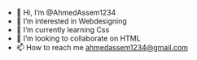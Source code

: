 - 👋 Hi, I’m @AhmedAssem1234
- 👀 I’m interested in Webdesigning
- 🌱 I’m currently learning Css
- 💞️ I’m looking to collaborate on HTML
- 📫 How to reach me ahmedassem1234@gmail.com

<!---
AhmedAssem1234/AhmedAssem1234 is a ✨ special ✨ repository because its `README.md` (this file) appears on your GitHub profile.
You can click the Preview link to take a look at your changes.
--->
